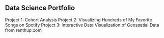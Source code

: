 ## Data Science Portfolio

Project 1: Cohort Analysis
Project 2: Visualizing Hundreds of My Favorite Songs on Spotify
Project 3: Interactive Data Visualization of Geospatial Data from renthup.com
